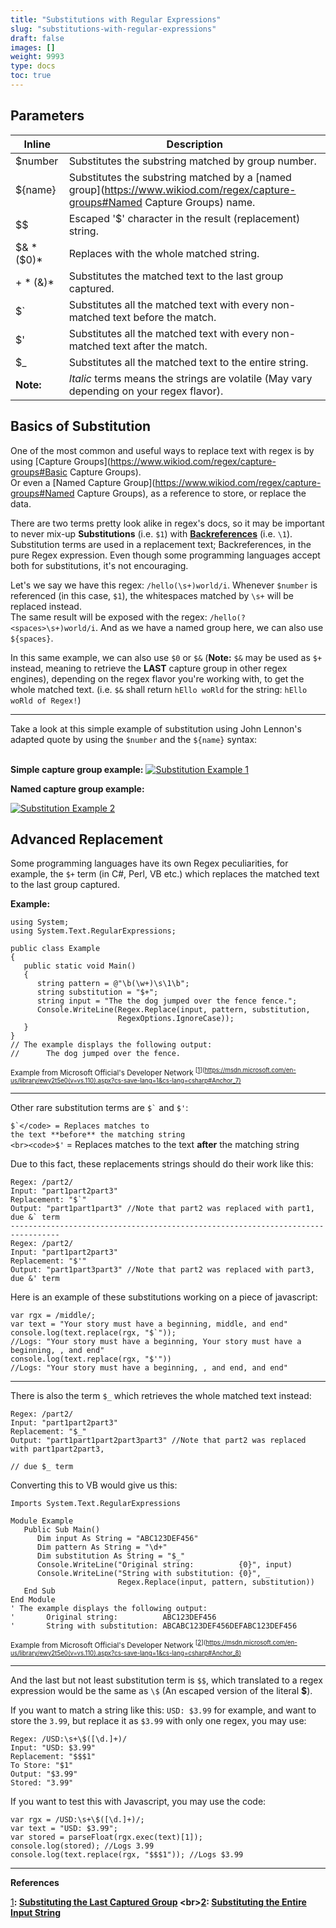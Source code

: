 ```yaml
---
title: "Substitutions with Regular Expressions"
slug: "substitutions-with-regular-expressions"
draft: false
images: []
weight: 9993
type: docs
toc: true
---
```


## Parameters
| Inline  | Description              |
| ------  | ------------------------ |
| $number | Substitutes the substring matched by group number. |
| ${name}   | Substitutes the substring matched by a [named group](https://www.wikiod.com/regex/capture-groups#Named Capture Groups) name. |
| $$      | Escaped '$' character in the result (replacement) string. |
| $&  *($0)*    | Replaces with the whole matched string. |
| $+ *($&)*  | Substitutes the matched text to the last group captured. |
| $`      | Substitutes all the matched text with every non-matched text before the match. |
| $'      | Substitutes all the matched text with every non-matched text after the match. |
| $_      | Substitutes all the matched text to the entire string.
|**Note:**| *Italic* terms means the strings are volatile (May vary depending on your regex flavor).|

## Basics of Substitution
One of the most common and useful ways to replace text with regex is by using [Capture Groups](https://www.wikiod.com/regex/capture-groups#Basic Capture Groups).<br>
Or even a [Named Capture Group](https://www.wikiod.com/regex/capture-groups#Named Capture Groups), as a reference to store, or replace the data.

There are two terms pretty look alike in regex's docs, so it may be important to never mix-up **Substitutions** (i.e. `$1`) with **[Backreferences](https://www.wikiod.com/regex/back-reference)** (i.e. `\1`). Substitution terms are used in a replacement text; Backreferences, in the pure Regex expression. Even though some programming languages accept both for substitutions, it's not encouraging.

Let's we say we have this regex: `/hello(\s+)world/i`. Whenever `$number` is referenced (in this case, `$1`), the whitespaces matched by `\s+` will be replaced instead. <br>The same result will be exposed with the regex: `/hello(?<spaces>\s+)world/i`. And as we have a named group here, we can also use `${spaces}`.

In this same example, we can also use `$0` or `$&` (**Note:** `$&` may be used as `$+` instead, meaning to retrieve the **LAST** capture group in other regex engines), depending on the regex flavor you're working with, to get the whole matched text. (i.e. `$&` shall return `hEllo woRld` for the string: `hEllo woRld of Regex!`)
<hr>
Take a look at this simple example of substitution using John Lennon's adapted quote by using the <code>$number</code> and the <code>${name}</code> syntax:<br><br>

**Simple capture group example:**
[![Substitution Example 1][1]][1]

**Named capture group example:**

[![Substitution Example 2][2]][2]


  [1]: https://i.stack.imgur.com/PzHql.png
  [2]: https://i.stack.imgur.com/uie5e.png

## Advanced Replacement
Some programming languages have its own Regex peculiarities, for example, the `$+` term (in C#, Perl, VB etc.) which replaces the matched text to the last group captured.

**Example:**

    using System;
    using System.Text.RegularExpressions;
    
    public class Example
    {
       public static void Main()
       {
          string pattern = @"\b(\w+)\s\1\b";
          string substitution = "$+";
          string input = "The the dog jumped over the fence fence.";
          Console.WriteLine(Regex.Replace(input, pattern, substitution, 
                            RegexOptions.IgnoreCase));
       }
    }
    // The example displays the following output:
    //      The dog jumped over the fence.

<sub>Example from Microsoft Official's Developer Network <sup>[[1]](https://msdn.microsoft.com/en-us/library/ewy2t5e0(v=vs.110).aspx?cs-save-lang=1&cs-lang=csharp#Anchor_7)</sup></sub>
<hr>
Other rare substitution terms are <code>$`</code> and <code>$'</code>:

<code>$`</code> = Replaces matches to the text **before** the matching string
<br><code>$'</code> = Replaces matches to the text **after** the matching string

Due to this fact, these replacements strings should do their work like this:

    Regex: /part2/
    Input: "part1part2part3"
    Replacement: "$`"
    Output: "part1part1part3" //Note that part2 was replaced with part1, due &` term
    ---------------------------------------------------------------------------------
    Regex: /part2/
    Input: "part1part2part3"
    Replacement: "$'"
    Output: "part1part3part3" //Note that part2 was replaced with part3, due &' term

Here is an example of these substitutions working on a piece of javascript:

    var rgx = /middle/;
    var text = "Your story must have a beginning, middle, and end"
    console.log(text.replace(rgx, "$`")); 
    //Logs: "Your story must have a beginning, Your story must have a beginning, , and end"
    console.log(text.replace(rgx, "$'"))
    //Logs: "Your story must have a beginning, , and end, and end"
<hr>
There is also the term <code>$_</code> which retrieves the whole matched text instead:

    Regex: /part2/
    Input: "part1part2part3"
    Replacement: "$_"
    Output: "part1part1part2part3part3" //Note that part2 was replaced with part1part2part3,
                                                                             // due $_ term

Converting this to VB would give us this:

    Imports System.Text.RegularExpressions
    
    Module Example
       Public Sub Main()
          Dim input As String = "ABC123DEF456"
          Dim pattern As String = "\d+"
          Dim substitution As String = "$_"
          Console.WriteLine("Original string:          {0}", input)
          Console.WriteLine("String with substitution: {0}", _
                            Regex.Replace(input, pattern, substitution))      
       End Sub
    End Module
    ' The example displays the following output:
    '       Original string:          ABC123DEF456
    '       String with substitution: ABCABC123DEF456DEFABC123DEF456

<sub>Example from Microsoft Official's Developer Network <sup>[[2]](https://msdn.microsoft.com/en-us/library/ewy2t5e0(v=vs.110).aspx?cs-save-lang=1&cs-lang=csharp#Anchor_8)</sup></sub>

<hr>

And the last but not least substitution term is `$$`, which translated to a regex expression would be the same as `\$` (An escaped version of the literal **$**).

If you want to match a string like this: `USD: $3.99` for example, and want to store the `3.99`, but replace it as `$3.99` with only one regex, you may use:

    Regex: /USD:\s+\$([\d.]+)/
    Input: "USD: $3.99"
    Replacement: "$$$1"
    To Store: "$1"
    Output: "$3.99"
    Stored: "3.99"

If you want to test this with Javascript, you may use the code:

    var rgx = /USD:\s+\$([\d.]+)/;
    var text = "USD: $3.99";
    var stored = parseFloat(rgx.exec(text)[1]);
    console.log(stored); //Logs 3.99
    console.log(text.replace(rgx, "$$$1")); //Logs $3.99

<hr>
<b>References</b>

[1]<b/>: [Substituting the Last Captured Group](https://msdn.microsoft.com/en-us/library/ewy2t5e0(v=vs.110).aspx?cs-save-lang=1&cs-lang=csharp#Anchor_7)
<br>[2]<b/>: [Substituting the Entire Input String](https://msdn.microsoft.com/en-us/library/ewy2t5e0(v=vs.110).aspx?cs-save-lang=1&cs-lang=csharp#Anchor_8)

